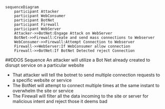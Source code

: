 ```mermaid
sequenceDiagram
    participant Attacker
    participant WebConsumer
    participant BotNet
    participant Firewall
    participant WebServer
    Attacker->>BotNet:Engage Attack on WebServer
    BotNet->>Firewall:Create and send mass connections to Webserver
    WebConsumer->>Firewall:Attempt Connection to Webserver
    Firewall->>WebServer:If WebConsumer allow connection
    Firewall->>BotNet:If BotNet Detected reject Connection
```

##DDOS Sequence
An attacker will utilize a Bot Net already created to disrupt service on a particular website</br>
* That attacker will tell the botnet to send multiple connection requests to a specific website or service
* The BotNet will attempt to connect multiple times at the same instant to overwhelm the site or service
* The Firewall will filter all the data incoming to the site or server for malicious intent and reject those it deems bad
